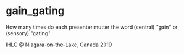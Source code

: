 # gain_gating

How many times do each presenter mutter the word (central) "gain" or (sensory) "gating"

IHLC @ Niagara-on-the-Lake, Canada 2019
